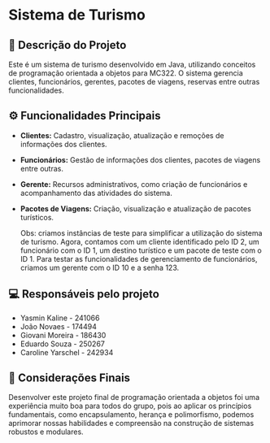# Sistema de Turismo 

## 🔗 Descrição do Projeto

Este é um sistema de turismo desenvolvido em Java, utilizando conceitos de programação orientada a objetos para MC322. O sistema gerencia clientes, funcionários, gerentes, pacotes de viagens, reservas entre outras funcionalidades.

## ⚙️ Funcionalidades Principais

- **Clientes:** Cadastro, visualização, atualização e remoções de informações dos clientes.
- **Funcionários:** Gestão de informações dos clientes, pacotes de viagens entre outras.
- **Gerente:** Recursos administrativos, como criação de funcionários e acompanhamento das atividades do sistema.
- **Pacotes de Viagens:** Criação, visualização e atualização de pacotes turísticos.

  Obs: criamos instâncias de teste para simplificar a utilização do sistema de turismo. Agora, contamos com um cliente identificado pelo ID 2, um funcionário com o ID 1, um destino turístico e um pacote de teste com o ID 1. Para testar as funcionalidades de gerenciamento de funcionários, criamos um gerente com o ID 10 e a senha 123.

## 💻 Responsáveis pelo projeto

- Yasmin Kaline - 241066
- João Novaes - 174494
- Giovani Moreira - 186430
- Eduardo Souza - 250267
- Caroline Yarschel - 242934

## 🎉 Considerações Finais

Desenvolver este projeto final de programação orientada a objetos foi uma experiência muito boa para todos do grupo, pois ao aplicar os princípios fundamentais, como encapsulamento, herança e polimorfismo, podemos aprimorar nossas habilidades e compreensão na construção de sistemas robustos e modulares.
